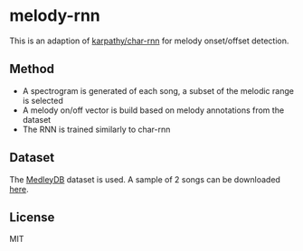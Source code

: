 
# melody-rnn
This is an adaption of [karpathy/char-rnn](karpathy/char-rnn) for melody onset/offset detection. 

## Method
- A spectrogram is generated of each song, a subset of the melodic range is selected
- A melody on/off vector is build based on melody annotations from the dataset
- The RNN is trained similarly to char-rnn 

## Dataset
The [MedleyDB](http://medleydb.weebly.com/) dataset is used. A sample of 2 songs can be downloaded [here](http://marl.smusic.nyu.edu/medleydb_webfiles/MedleyDB_sample.tar.gz).

## License
MIT
